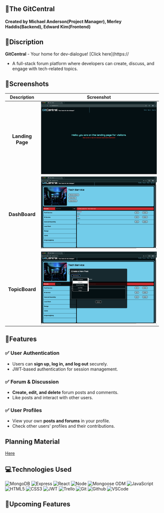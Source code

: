 ## 📱The GitCentral
#### Created by Michael Anderson(Project Manager), Merley Haddis(Backend), Edward Kim(Frontend)

## 🚀Discription
**GitCentral** - Your home for dev-dialogue! [Click here](https://
- A full-stack forum platform where developers can create, discuss, and engage with tech-related topics.


## 📸Screenshots
  |   Description | Screenshot |
  |:-------------:| -----------|
  | <h3>Landing Page</h3> | ![screenshot1](https://github.com/EdwardKim030391/Michael-Anderson92-GitCentral-MERN-CRUD-App-Front-End/blob/edward_frontlast/readmeImage/landing.png)
  | <h3>DashBoard</h3> | ![screenshot3](https://github.com/EdwardKim030391/Michael-Anderson92-GitCentral-MERN-CRUD-App-Front-End/blob/edward_frontlast/readmeImage/dash.png)
  | <h3>TopicBoard</h3> | ![screenshot4](https://github.com/EdwardKim030391/Michael-Anderson92-GitCentral-MERN-CRUD-App-Front-End/blob/edward_frontlast/readmeImage/post.png)


## 📍Features
### ✅ User Authentication
- Users can **sign up, log in, and log out** securely.
- JWT-based authentication for session management.

### ✅ Forum & Discussion
- **Create, edit, and delete** forum posts and comments.
- Like posts and interact with other users.

### ✅ User Profiles
- View your own **posts and forums** in your profile.
- Check other users' profiles and their contributions.


## Planning Material
[Here](https://trello.com/b/oDqYlkPr/gitcentral)


## 💻Technologies Used
![MongoDB](https://img.shields.io/badge/-MongoDB-05122A?style=flat&logo=mongodb)
![Express](https://img.shields.io/badge/-Express-05122A?style=flat&logo=express)
![React](https://img.shields.io/badge/-React-05122A?style=flat&logo=react)
![Node](https://img.shields.io/badge/-Node.js-05122A?style=flat&logo=node.js)
![Mongoose ODM](https://img.shields.io/badge/-Mongoose_ODM-05122A?style=flat&logo=mongodb)
![JavaScript](https://img.shields.io/badge/-JavaScript-05122A?style=flat&logo=javascript)
![HTML5](https://img.shields.io/badge/-HTML5-05122A?style=flat&logo=html5)
![CSS3](https://img.shields.io/badge/-CSS-05122A?style=flat&logo=css3)
![JWT](https://img.shields.io/badge/-JSON_Web_Tokens-05122A?style=flat&logo=jsonwebtokens)
![Trello](https://img.shields.io/badge/-Trello-05122A?style=flat&logo=trello)
![Git](https://img.shields.io/badge/-Git-05122A?style=flat&logo=git)
![Github](https://img.shields.io/badge/-GitHub-05122A?style=flat&logo=github)
![VSCode](https://img.shields.io/badge/-VS_Code-05122A?style=flat&logo=visualstudio)


## 🎉Upcoming Features
